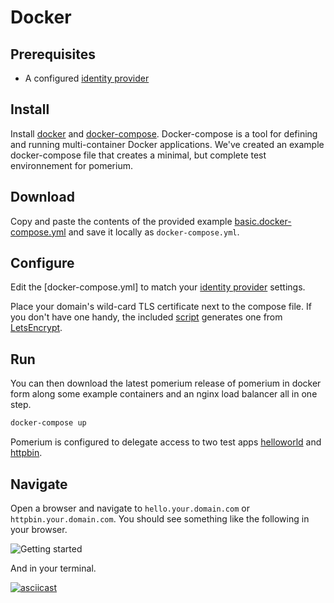 # Docker

## Prerequisites

- A configured [identity provider]

## Install

Install [docker] and [docker-compose]. Docker-compose is a tool for defining and running multi-container Docker applications. We've created an example docker-compose file that creates a minimal, but complete test environnement for pomerium.

## Download

Copy and paste the contents of the provided example [basic.docker-compose.yml] and save it locally as `docker-compose.yml`.

## Configure

Edit the [docker-compose.yml] to match your [identity provider] settings.

Place your domain's wild-card TLS certificate next to the compose file. If you don't have one handy, the included [script] generates one from [LetsEncrypt].

## Run

You can then download the latest pomerium release of pomerium in docker form along some example containers and an nginx load balancer all in one step.

```bash
docker-compose up
```

Pomerium is configured to delegate access to two test apps [helloworld] and [httpbin].

## Navigate

Open a browser and navigate to `hello.your.domain.com` or `httpbin.your.domain.com`. You should see something like the following in your browser.

![Getting started](./get-started.gif)

And in your terminal.

[![asciicast](https://asciinema.org/a/tfbSWkUZgMRxHAQDqmcjjNwUg.svg)](https://asciinema.org/a/tfbSWkUZgMRxHAQDqmcjjNwUg)

[basic.docker-compose.yml]: ../docs/examples.html#basic-docker-compose-yml
[docker]: https://docs.docker.com/install/
[docker-compose]: (https://docs.docker.com/compose/install/)
[helloworld]: https://hub.docker.com/r/tutum/hello-world
[httpbin]: https://httpbin.org/
[identity provider]: ../docs/identity-providers.md
[letsencrypt]: https://letsencrypt.org/
[script]: https://github.com/pomerium/pomerium/blob/master/scripts/generate_wildcard_cert.sh

